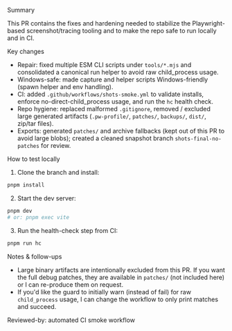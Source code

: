 Summary

This PR contains the fixes and hardening needed to stabilize the Playwright-based screenshot/tracing tooling and to make the repo safe to run locally and in CI.

Key changes

- Repair: fixed multiple ESM CLI scripts under `tools/*.mjs` and consolidated a canonical run helper to avoid raw child_process usage.
- Windows-safe: made capture and helper scripts Windows-friendly (spawn helper and env handling).
- CI: added `.github/workflows/shots-smoke.yml` to validate installs, enforce no-direct-child_process usage, and run the `hc` health check.
- Repo hygiene: replaced malformed `.gitignore`, removed / excluded large generated artifacts (`.pw-profile/`, `patches/`, `backups/`, `dist/`, zip/tar files).
- Exports: generated `patches/` and archive fallbacks (kept out of this PR to avoid large blobs); created a cleaned snapshot branch `shots-final-no-patches` for review.

How to test locally

1. Clone the branch and install:

```bash
pnpm install
```

2. Start the dev server:

```bash
pnpm dev
# or: pnpm exec vite
```

3. Run the health-check step from CI:

```bash
pnpm run hc
```

Notes & follow-ups

- Large binary artifacts are intentionally excluded from this PR. If you want the full debug patches, they are available in `patches/` (not included here) or I can re-produce them on request.
- If you'd like the guard to initially warn (instead of fail) for raw `child_process` usage, I can change the workflow to only print matches and succeed.

Reviewed-by: automated CI smoke workflow

